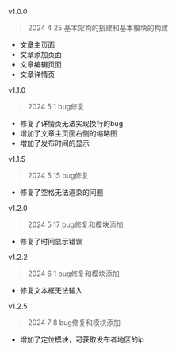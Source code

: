 v1.0.0
>2024 4 25
> 基本架构的搭建和基本模块的构建

- 文章主页面
- 文章添加页面
- 文章编辑页面
- 文章详情页

v1.1.0
>2024 5 1
> bug修复

- 修复了详情页无法实现换行的bug
- 增加了文章主页面右侧的缩略图
- 增加了发布时间的显示

v1.1.5
>2024 5 15
>bug修复

- 修复了空格无法渲染的问题

v1.2.0
>2024 5 17
> bug修复和模块添加

- 修复了时间显示错误

v1.2.2
>2024 6 1
>bug修复和模块添加

- 修复文本框无法输入

v1.2.5
>2024 7 8
>bug修复和模块添加

- 增加了定位模块，可获取发布者地区的ip





